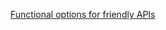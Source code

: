 [Functional options for friendly APIs](https://dave.cheney.net/2014/10/17/functional-options-for-friendly-apis)